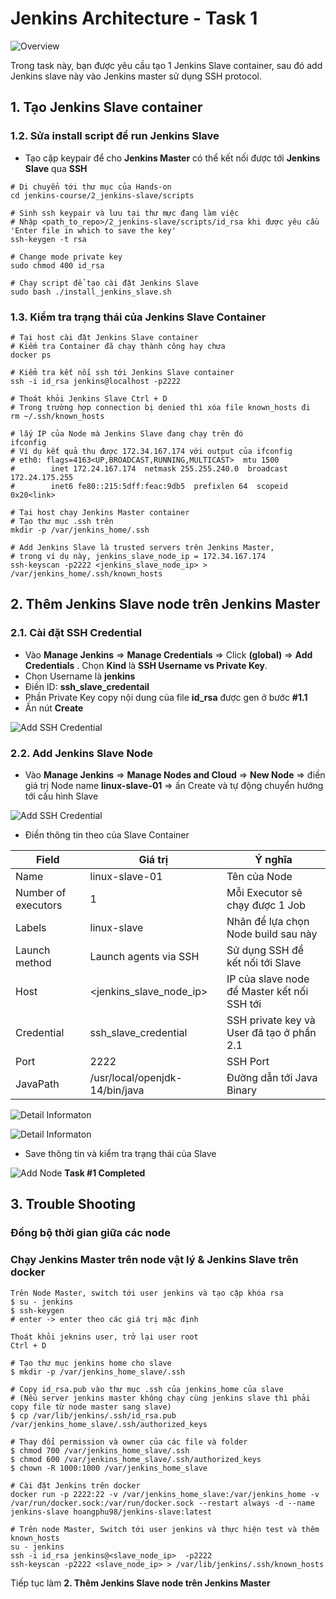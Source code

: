 # Jenkins Architecture - Task 1  

![Overview](./images/banner_1.JPG)

Trong task này, bạn được yêu cầu tạo 1 Jenkins Slave container, sau đó add Jenkins slave này vào Jenkins master sử dụng SSH protocol.  

## 1. Tạo Jenkins Slave container

### 1.2.  Sửa install script để run Jenkins Slave

- Tạo cặp keypair để cho **Jenkins Master** có thể kết nối được tới **Jenkins Slave** qua **SSH**

```/bin/bash
# Di chuyển tới thư mục của Hands-on
cd jenkins-course/2_jenkins-slave/scripts

# Sinh ssh keypair và lưu tại thư mực đang làm việc
# Nhập <path_to_repo>/2_jenkins-slave/scripts/id_rsa khi được yêu cầu 'Enter file in which to save the key'
ssh-keygen -t rsa

# Change mode private key
sudo chmod 400 id_rsa

# Chạy script để tạo cài đặt Jenkins Slave
sudo bash ./install_jenkins_slave.sh
```

### 1.3. Kiểm tra trạng thái của Jenkins Slave Container  

```/bin/bash
# Tại host cài đặt Jenkins Slave container
# Kiếm tra Container đã chạy thành công hay chưa
docker ps

# Kiểm tra kết nối ssh tới Jenkins Slave container
ssh -i id_rsa jenkins@localhost -p2222

# Thoát khỏi Jenkins Slave Ctrl + D
# Trong trường hợp connection bị denied thì xóa file known_hosts đi
rm ~/.ssh/known_hosts

# lấy IP của Node mà Jenkins Slave đang chạy trên đó
ifconfig
# Ví dụ kết quả thu được 172.34.167.174 với output của ifconfig
# eth0: flags=4163<UP,BROADCAST,RUNNING,MULTICAST>  mtu 1500
#        inet 172.24.167.174  netmask 255.255.240.0  broadcast 172.24.175.255
#        inet6 fe80::215:5dff:feac:9db5  prefixlen 64  scopeid 0x20<link>
```

```/bin/bash
# Tại host chạy Jenkins Master container
# Tạo thư mục .ssh trên
mkdir -p /var/jenkins_home/.ssh

# Add Jenkins Slave là trusted servers trên Jenkins Master, 
# trong ví dụ này, jenkins_slave_node_ip = 172.34.167.174
ssh-keyscan -p2222 <jenkins_slave_node_ip> > /var/jenkins_home/.ssh/known_hosts
```

## 2. Thêm Jenkins Slave node trên Jenkins Master

### 2.1. Cài đặt SSH Credential

- Vào **Manage Jenkins** => **Manage Credentials** => Click **(global)** => **Add Credentials** . Chọn **Kind** là **SSH Username vs Private Key**.
- Chọn Username là **jenkins**
- Điền ID: **ssh_slave_credentail**
- Phần Private Key copy nội dung của file **id_rsa** được gen ở bước **#1.1**
- Ấn nút **Create**

![Add SSH Credential](./images/slave_cred_setup.png)

### 2.2. Add Jenkins Slave Node

- Vào **Manage Jenkins** => **Manage Nodes and Cloud** => **New Node** => điền giá trị Node name **linux-slave-01** => ấn Create và tự động chuyển hướng tới cấu hình Slave

![Add SSH Credential](./images/new_node_slave.png)

- Điền thông tin theo của Slave Container

| Field | Giá trị  | Ý nghĩa|
|--|--|--|
| Name | linux-slave-01 | Tên của Node|
| Number of executors | 1 | Mỗi Executor sẽ chạy được 1 Job|
| Labels| linux-slave | Nhãn để lựa chọn Node build sau này|
| Launch method| Launch agents via SSH |Sử dụng SSH để kết nối tới Slave|
| Host| <jenkins_slave_node_ip> | IP của slave node để Master kết nối SSH tới|
| Credential | ssh_slave_credential | SSH private key và User đã tạo ở  phần 2.1 |
| Port | 2222 | SSH Port |
| JavaPath| /usr/local/openjdk-14/bin/java | Đường dẫn tới Java Binary |

![Detail Informaton](./images/new_node_slave_config_1.png)

![Detail Informaton](./images/new_node_slave_config_2.png)

- Save thông tin và kiểm tra trạng thái của Slave

![Add Node](./images/new_node_slave_done.png)
**Task #1 Completed**

## 3. Trouble Shooting

### Đồng bộ thời gian giữa các node

### Chạy Jenkins Master trên node vật lý & Jenkins Slave trên docker

```
Trên Node Master, switch tới user jenkins và tạo cặp khóa rsa
$ su - jenkins
$ ssh-keygen 
# enter -> enter theo các giá trị mặc định

Thoát khỏi jeknins user, trở lại user root 
Ctrl + D

# Tạo thư mục jenkins home cho slave
$ mkdir -p /var/jenkins_home_slave/.ssh

# Copy id_rsa.pub vào thư mục .ssh của jenkins_home của slave
# (Nếu server jenkins master không chạy cùng jenkins slave thì phải copy file từ node master sang slave)
$ cp /var/lib/jenkins/.ssh/id_rsa.pub /var/jenkins_home_slave/.ssh/authorized_keys

# Thay đổi permission và owner của các file và folder
$ chmod 700 /var/jenkins_home_slave/.ssh
$ chmod 600 /var/jenkins_home_slave/.ssh/authorized_keys
$ chown -R 1000:1000 /var/jenkins_home_slave

# Cài đặt Jenkins trên docker
docker run -p 2222:22 -v /var/jenkins_home_slave:/var/jenkins_home -v /var/run/docker.sock:/var/run/docker.sock --restart always -d --name jenkins-slave hoangphu98/jenkins-slave:latest

# Trên node Master, Switch tới user jenkins và thực hiện test và thêm known_hosts
su - jenkins
ssh -i id_rsa jenkins@<slave_node_ip>  -p2222
ssh-keyscan -p2222 <slave_node_ip> > /var/lib/jenkins/.ssh/known_hosts
```

Tiếp tục làm  **2. Thêm Jenkins Slave node trên Jenkins Master**
